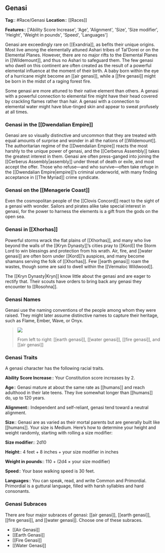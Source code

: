 ## Genasi
**Tag**:: #Race/Genasi
**Location**:: [[Races]]

**Features**:: ['Ability Score Increase', 'Age', 'Alignment', 'Size', 'Size modifier', 'Height', 'Weight in pounds', 'Speed', 'Languages']

Genasi are exceedingly rare on [[Exandria]], as befits their unique origins. Most live among the elementally attuned Ashari tribes of Tal’Dorei or on the Elemental Planes. However, there are no major rifts to the Elemental Planes in [[Wildemount]], and thus no Ashari to safeguard them. The few genasi who dwell on this continent are often created as the result of a powerful elemental influence at the moment of their birth. A baby born within the eye of a hurricane might become an [[air genasi]], while a [[fire genasi]] might be born in the midst of a raging forest fire.

Some genasi are more attuned to their native element than others. A genasi with a powerful connection to elemental fire might have their head covered by crackling flames rather than hair. A genasi with a connection to elemental water might have blue-tinged skin and appear to sweat profusely at all times.

### Genasi in the [[Dwendalian Empire]]

Genasi are so visually distinctive and uncommon that they are treated with equal amounts of surprise and wonder in all the nations of [[Wildemount]]. The authoritarian regime of the [[Dwendalian Empire]] reacts the most harshly to the unique power of genasi, and the [[Cerberus Assembly]] takes the greatest interest in them. Genasi are often press-ganged into joining the [[Cerberus Assembly|assembly]] under threat of death or exile, and most accept the offer. Those who refuse—and who survive—often take refuge in the [[Dwendalian Empire|empire]]’s criminal underworld, with many finding acceptance in [[The Myriad]] crime syndicate.

### Genasi on the [[Menagerie Coast]]

Even the cosmopolitan people of the [[Clovis Concord]] react to the sight of a genasi with wonder. Sailors and pirates alike take special interest in genasi, for the power to harness the elements is a gift from the gods on the open sea.

### Genasi in [[Xhorhas]]

Powerful storms wrack the flat plains of [[Xhorhas]], and many who live beyond the walls of the [[Kryn Dynasty]]’s cities pray to [[Kord]] the Storm Lord to win blessings and protection from his wrath. Air, fire, and [[water genasi]] are often born under [[Kord]]’s auspices, and many become shamans serving the folk of [[Xhorhas]]. Few [[earth genasi]] roam the wastes, though some are said to dwell within the [[Vermaloc Wildwood]].

The [[Kryn Dynasty|Kryn]] know little about the genasi and are eager to rectify that. Their scouts have orders to bring back any genasi they encounter to [[Rosohna]].

### Genasi Names

Genasi use the naming conventions of the people among whom they were raised. They might later assume distinctive names to capture their heritage, such as Flame, Ember, Wave, or Onyx.

> ![](https://media.dndbeyond.com/compendium-images/egtw/yDOyqyOocErRgYJK/04-09.png)
> 
> From left to right: [[earth genasi]], [[water genasi]], [[fire genasi]], and [[air genasi]]

### Genasi Traits

A genasi character has the following racial traits.

**Ability Score Increase**:: Your Constitution score increases by 2.

**Age**:: Genasi mature at about the same rate as [[humans]] and reach adulthood in their late teens. They live somewhat longer than [[humans]] do, up to 120 years.

**Alignment**:: Independent and self-reliant, genasi tend toward a neutral alignment.

**Size**:: Genasi are as varied as their mortal parents but are generally built like [[humans]]. Your size is Medium. Here’s how to determine your height and weight randomly, starting with rolling a size modifier:

**Size modifier**:: 2d10

**Height**:: 4 feet + 8 inches + your size modifier in inches

**Weight in pounds**:: 110 + (2d4 × your size modifier)

**Speed**:: Your base walking speed is 30 feet.

**Languages**:: You can speak, read, and write Common and Primordial. Primordial is a guttural language, filled with harsh syllables and hard consonants.

### Genasi Subraces

There are four major subraces of genasi: [[air genasi]], [[earth genasi]], [[fire genasi]], and [[water genasi]]. Choose one of these subraces.

- [[Air Genasi]]
- [[Earth Genasi]]
- [[Fire Genasi]]
- [[Water Genasi]]